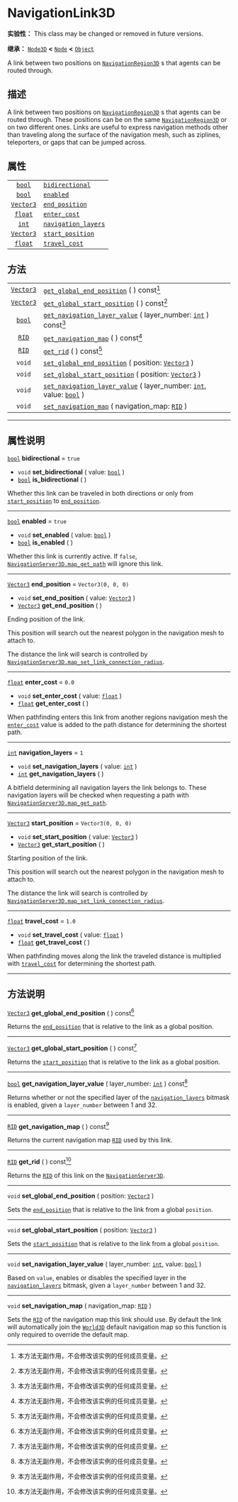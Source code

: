 <!-- ⚠ 请勿编辑本文件 ⚠ -->
<!-- 本文档使用脚本从 WeDot 引擎源码仓库生成。 -->
<!-- 生成脚本：https://github.com/WeDot-Engine/WeDot/tree/4.3/doc/tools/make_md.py； -->
<!-- 原文件：https://github.com/WeDot-Engine/WeDot/tree/4.3/doc/classes/NavigationLink3D.xml。 -->

<div id="_class_navigationlink3d"></div>

# NavigationLink3D

**实验性：** This class may be changed or removed in future versions.

**继承：** [`Node3D`](class_node3d.md) **<** [`Node`](class_node.md) **<** [`Object`](class_object.md)

A link between two positions on [`NavigationRegion3D`](class_navigationregion3d.md) s that agents can be routed through.

## 描述

A link between two positions on [`NavigationRegion3D`](class_navigationregion3d.md) s that agents can be routed through. These positions can be on the same [`NavigationRegion3D`](class_navigationregion3d.md) or on two different ones. Links are useful to express navigation methods other than traveling along the surface of the navigation mesh, such as ziplines, teleporters, or gaps that can be jumped across.

## 属性

|||
|:-:|:--|
| [`bool`](class_bool.md)       | [`bidirectional`](#class_navigationlink3d_property_bidirectional)         | ``true``             |
| [`bool`](class_bool.md)       | [`enabled`](#class_navigationlink3d_property_enabled)                     | ``true``             |
| [`Vector3`](class_vector3.md) | [`end_position`](#class_navigationlink3d_property_end_position)           | ``Vector3(0, 0, 0)`` |
| [`float`](class_float.md)     | [`enter_cost`](#class_navigationlink3d_property_enter_cost)               | ``0.0``              |
| [`int`](class_int.md)         | [`navigation_layers`](#class_navigationlink3d_property_navigation_layers) | ``1``                |
| [`Vector3`](class_vector3.md) | [`start_position`](#class_navigationlink3d_property_start_position)       | ``Vector3(0, 0, 0)`` |
| [`float`](class_float.md)     | [`travel_cost`](#class_navigationlink3d_property_travel_cost)             | ``1.0``              |

## 方法

|||
|:-:|:--|
| [`Vector3`](class_vector3.md) | [`get_global_end_position`](class_navigationlink3dmd#class_navigationlink3d_method_get_global_end_position) ( ) const[^const]                                                             |
| [`Vector3`](class_vector3.md) | [`get_global_start_position`](class_navigationlink3dmd#class_navigationlink3d_method_get_global_start_position) ( ) const[^const]                                                         |
| [`bool`](class_bool.md)       | [`get_navigation_layer_value`](class_navigationlink3dmd#class_navigationlink3d_method_get_navigation_layer_value) ( layer_number: [`int`](class_int.md) ) const[^const]                   |
| [`RID`](class_rid.md)         | [`get_navigation_map`](class_navigationlink3dmd#class_navigationlink3d_method_get_navigation_map) ( ) const[^const]                                                                       |
| [`RID`](class_rid.md)         | [`get_rid`](class_navigationlink3dmd#class_navigationlink3d_method_get_rid) ( ) const[^const]                                                                                             |
| `void`                        | [`set_global_end_position`](class_navigationlink3dmd#class_navigationlink3d_method_set_global_end_position) ( position: [`Vector3`](class_vector3.md) )                                   |
| `void`                        | [`set_global_start_position`](class_navigationlink3dmd#class_navigationlink3d_method_set_global_start_position) ( position: [`Vector3`](class_vector3.md) )                               |
| `void`                        | [`set_navigation_layer_value`](class_navigationlink3dmd#class_navigationlink3d_method_set_navigation_layer_value) ( layer_number: [`int`](class_int.md), value: [`bool`](class_bool.md) ) |
| `void`                        | [`set_navigation_map`](class_navigationlink3dmd#class_navigationlink3d_method_set_navigation_map) ( navigation_map: [`RID`](class_rid.md) )                                               |

<!-- rst-class:: classref-section-separator -->

---

## 属性说明

<div id="_class_navigationlink3d_property_bidirectional"></div>

[`bool`](class_bool.md) **bidirectional** = ``true`` <div id="class_navigationlink3d_property_bidirectional"></div>

- `void` **set_bidirectional** ( value: [`bool`](class_bool.md) )
- [`bool`](class_bool.md) **is_bidirectional** ( )

Whether this link can be traveled in both directions or only from [`start_position`](#class_navigationlink3d_property_start_position) to [`end_position`](#class_navigationlink3d_property_end_position).

<!-- rst-class:: classref-item-separator -->

---

<div id="_class_navigationlink3d_property_enabled"></div>

[`bool`](class_bool.md) **enabled** = ``true`` <div id="class_navigationlink3d_property_enabled"></div>

- `void` **set_enabled** ( value: [`bool`](class_bool.md) )
- [`bool`](class_bool.md) **is_enabled** ( )

Whether this link is currently active. If `false`, [`NavigationServer3D.map_get_path`](#class_navigationserver3d_method_map_get_path) will ignore this link.

<!-- rst-class:: classref-item-separator -->

---

<div id="_class_navigationlink3d_property_end_position"></div>

[`Vector3`](class_vector3.md) **end_position** = ``Vector3(0, 0, 0)`` <div id="class_navigationlink3d_property_end_position"></div>

- `void` **set_end_position** ( value: [`Vector3`](class_vector3.md) )
- [`Vector3`](class_vector3.md) **get_end_position** ( )

Ending position of the link.

This position will search out the nearest polygon in the navigation mesh to attach to.

The distance the link will search is controlled by [`NavigationServer3D.map_set_link_connection_radius`](#class_navigationserver3d_method_map_set_link_connection_radius).

<!-- rst-class:: classref-item-separator -->

---

<div id="_class_navigationlink3d_property_enter_cost"></div>

[`float`](class_float.md) **enter_cost** = ``0.0`` <div id="class_navigationlink3d_property_enter_cost"></div>

- `void` **set_enter_cost** ( value: [`float`](class_float.md) )
- [`float`](class_float.md) **get_enter_cost** ( )

When pathfinding enters this link from another regions navigation mesh the [`enter_cost`](#class_navigationlink3d_property_enter_cost) value is added to the path distance for determining the shortest path.

<!-- rst-class:: classref-item-separator -->

---

<div id="_class_navigationlink3d_property_navigation_layers"></div>

[`int`](class_int.md) **navigation_layers** = ``1`` <div id="class_navigationlink3d_property_navigation_layers"></div>

- `void` **set_navigation_layers** ( value: [`int`](class_int.md) )
- [`int`](class_int.md) **get_navigation_layers** ( )

A bitfield determining all navigation layers the link belongs to. These navigation layers will be checked when requesting a path with [`NavigationServer3D.map_get_path`](#class_navigationserver3d_method_map_get_path).

<!-- rst-class:: classref-item-separator -->

---

<div id="_class_navigationlink3d_property_start_position"></div>

[`Vector3`](class_vector3.md) **start_position** = ``Vector3(0, 0, 0)`` <div id="class_navigationlink3d_property_start_position"></div>

- `void` **set_start_position** ( value: [`Vector3`](class_vector3.md) )
- [`Vector3`](class_vector3.md) **get_start_position** ( )

Starting position of the link.

This position will search out the nearest polygon in the navigation mesh to attach to.

The distance the link will search is controlled by [`NavigationServer3D.map_set_link_connection_radius`](#class_navigationserver3d_method_map_set_link_connection_radius).

<!-- rst-class:: classref-item-separator -->

---

<div id="_class_navigationlink3d_property_travel_cost"></div>

[`float`](class_float.md) **travel_cost** = ``1.0`` <div id="class_navigationlink3d_property_travel_cost"></div>

- `void` **set_travel_cost** ( value: [`float`](class_float.md) )
- [`float`](class_float.md) **get_travel_cost** ( )

When pathfinding moves along the link the traveled distance is multiplied with [`travel_cost`](#class_navigationlink3d_property_travel_cost) for determining the shortest path.

<!-- rst-class:: classref-section-separator -->

---

## 方法说明

<div id="_class_navigationlink3d_method_get_global_end_position"></div>

[`Vector3`](class_vector3.md) **get_global_end_position** ( ) const[^const]<div id="class_navigationlink3d_method_get_global_end_position"></div>

Returns the [`end_position`](#class_navigationlink3d_property_end_position) that is relative to the link as a global position.

<!-- rst-class:: classref-item-separator -->

---

<div id="_class_navigationlink3d_method_get_global_start_position"></div>

[`Vector3`](class_vector3.md) **get_global_start_position** ( ) const[^const]<div id="class_navigationlink3d_method_get_global_start_position"></div>

Returns the [`start_position`](#class_navigationlink3d_property_start_position) that is relative to the link as a global position.

<!-- rst-class:: classref-item-separator -->

---

<div id="_class_navigationlink3d_method_get_navigation_layer_value"></div>

[`bool`](class_bool.md) **get_navigation_layer_value** ( layer_number: [`int`](class_int.md) ) const[^const]<div id="class_navigationlink3d_method_get_navigation_layer_value"></div>

Returns whether or not the specified layer of the [`navigation_layers`](#class_navigationlink3d_property_navigation_layers) bitmask is enabled, given a `layer_number` between 1 and 32.

<!-- rst-class:: classref-item-separator -->

---

<div id="_class_navigationlink3d_method_get_navigation_map"></div>

[`RID`](class_rid.md) **get_navigation_map** ( ) const[^const]<div id="class_navigationlink3d_method_get_navigation_map"></div>

Returns the current navigation map [`RID`](class_rid.md) used by this link.

<!-- rst-class:: classref-item-separator -->

---

<div id="_class_navigationlink3d_method_get_rid"></div>

[`RID`](class_rid.md) **get_rid** ( ) const[^const]<div id="class_navigationlink3d_method_get_rid"></div>

Returns the [`RID`](class_rid.md) of this link on the [`NavigationServer3D`](class_navigationserver3d.md).

<!-- rst-class:: classref-item-separator -->

---

<div id="_class_navigationlink3d_method_set_global_end_position"></div>

`void` **set_global_end_position** ( position: [`Vector3`](class_vector3.md) )<div id="class_navigationlink3d_method_set_global_end_position"></div>

Sets the [`end_position`](#class_navigationlink3d_property_end_position) that is relative to the link from a global `position`.

<!-- rst-class:: classref-item-separator -->

---

<div id="_class_navigationlink3d_method_set_global_start_position"></div>

`void` **set_global_start_position** ( position: [`Vector3`](class_vector3.md) )<div id="class_navigationlink3d_method_set_global_start_position"></div>

Sets the [`start_position`](#class_navigationlink3d_property_start_position) that is relative to the link from a global `position`.

<!-- rst-class:: classref-item-separator -->

---

<div id="_class_navigationlink3d_method_set_navigation_layer_value"></div>

`void` **set_navigation_layer_value** ( layer_number: [`int`](class_int.md), value: [`bool`](class_bool.md) )<div id="class_navigationlink3d_method_set_navigation_layer_value"></div>

Based on `value`, enables or disables the specified layer in the [`navigation_layers`](#class_navigationlink3d_property_navigation_layers) bitmask, given a `layer_number` between 1 and 32.

<!-- rst-class:: classref-item-separator -->

---

<div id="_class_navigationlink3d_method_set_navigation_map"></div>

`void` **set_navigation_map** ( navigation_map: [`RID`](class_rid.md) )<div id="class_navigationlink3d_method_set_navigation_map"></div>

Sets the [`RID`](class_rid.md) of the navigation map this link should use. By default the link will automatically join the [`World3D`](class_world3d.md) default navigation map so this function is only required to override the default map.

[^virtual]: 本方法通常需要用户覆盖才能生效。
[^const]: 本方法无副作用，不会修改该实例的任何成员变量。
[^vararg]: 本方法除了能接受在此处描述的参数外，还能够继续接受任意数量的参数。
[^constructor]: 本方法用于构造某个类型。
[^static]: 调用本方法无需实例，可直接使用类名进行调用。
[^operator]: 本方法描述的是使用本类型作为左操作数的有效运算符。
[^bitfield]: 这个值是由下列位标志构成位掩码的整数。
[^void]: 无返回值。
